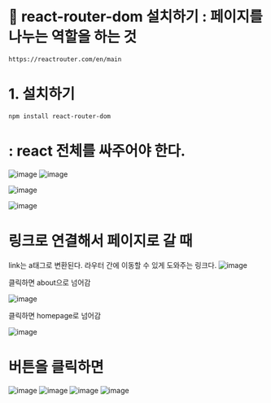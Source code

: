 # 💛 react-router-dom 설치하기 : 페이지를 나누는 역할을 하는 것
```
https://reactrouter.com/en/main
```

# 1. 설치하기
```
npm install react-router-dom
```
# <BrowserRouter> : react 전체를 싸주어야 한다.
![image](https://github.com/aeiouzz/react/assets/145514483/ba70d5ca-3ada-4859-bc31-224dbdef0204)
![image](https://github.com/aeiouzz/react/assets/145514483/861c03c4-dddc-4b6d-9439-3918aadbd54e)


![image](https://github.com/aeiouzz/react/assets/145514483/3b5287d4-fce9-4edc-87e2-5ee92331f30a)


![image](https://github.com/aeiouzz/react/assets/145514483/f4f2d9af-073f-4a9f-aacc-e87faf4057eb)



# 링크로 연결해서 페이지로 갈 때
link는 a태그로 변환된다. 라우터 간에 이동할 수 있게 도와주는 링크다.
![image](https://github.com/aeiouzz/react/assets/145514483/dd104309-7b99-45af-9c16-4f83ea0839b3)


클릭하면 about으로 넘어감


![image](https://github.com/aeiouzz/react/assets/145514483/4af9b704-9978-468f-b3d5-b79a24ce8896)


클릭하면 homepage로 넘어감


![image](https://github.com/aeiouzz/react/assets/145514483/520b72f6-8a60-45ee-8643-755bafc202f2)



# 버튼을 클릭하면
![image](https://github.com/aeiouzz/react/assets/145514483/50ca2415-8944-4db8-9b83-2c493405272b)
![image](https://github.com/aeiouzz/react/assets/145514483/c94bbc7b-451c-42f3-8c8f-449eebc0a940)
![image](https://github.com/aeiouzz/react/assets/145514483/43b13657-c30e-4f57-b93c-24d489b32b71)
![image](https://github.com/aeiouzz/react/assets/145514483/c13b0782-ebf6-4d7e-8ebb-99114dba8bec)


